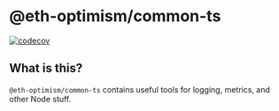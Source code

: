 # @eth-optimism/common-ts

[![codecov](https://codecov.io/gh/ethereum-optimism/pepe/branch/develop/graph/badge.svg?token=0VTG7PG7YR&flag=common-ts-tests)](https://codecov.io/gh/ethereum-optimism/pepe)

## What is this?

`@eth-optimism/common-ts` contains useful tools for logging, metrics, and other Node stuff.


